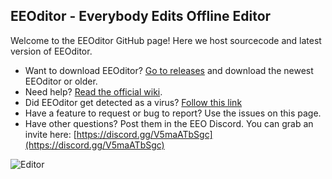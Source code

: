 ## EEOditor - Everybody Edits Offline Editor
   
Welcome to the EEOditor GitHub page! Here we host sourcecode and latest version of EEOditor.
  
* Want to download EEOditor? [Go to releases](https://github.com/capasha/EEOEditor/releases) and download the newest EEOditor or older.  
* Need help? [Read the official wiki](https://github.com/capasha/EEOEditor/wiki).
* Did EEOditor get detected as a virus? [Follow this link](https://github.com/capasha/EEOEditor/wiki/Virus-Detection)
* Have a feature to request or bug to report? Use the issues on this page.
* Have other questions? Post them in the EEO Discord. You can grab an invite here: [https://discord.gg/V5maATbSgc](https://discord.gg/V5maATbSgc)

![Editor](https://raw.githubusercontent.com/wiki/capashaa/EEOEditor/images/eeoditor_screen.png)
